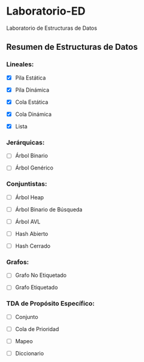 # Laboratorio-ED
Laboratorio de Estructuras de Datos

## Resumen de Estructuras de Datos

### Lineales:
- [x] Pila Estática

- [x] Pila Dinámica

- [x] Cola Estática

- [x] Cola Dinámica

- [x] Lista

### Jerárquicas:
- [ ] Árbol Binario

- [ ] Árbol Genérico

### Conjuntistas:
- [ ] Árbol Heap

- [ ] Árbol Binario de Búsqueda

- [ ] Árbol AVL

- [ ] Hash Abierto

- [ ] Hash Cerrado

### Grafos:
- [ ] Grafo No Etiquetado

- [ ] Grafo Etiquetado

### TDA de Propósito Específico:
- [ ] Conjunto

- [ ] Cola de Prioridad

- [ ] Mapeo

- [ ] Diccionario
